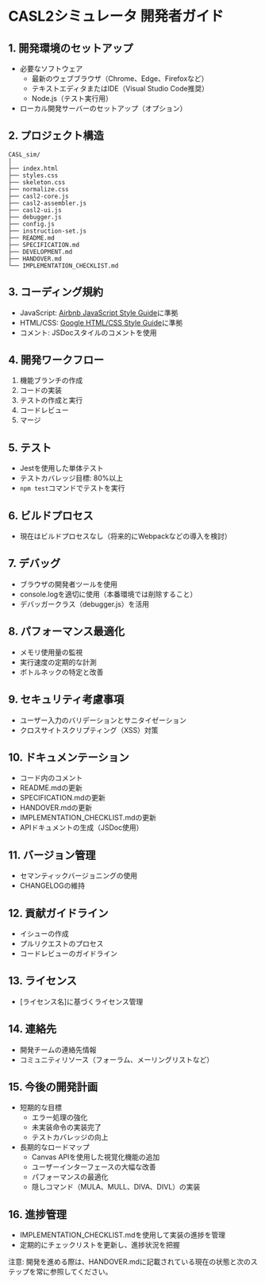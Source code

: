 # CASL2シミュレータ 開発者ガイド

## 1. 開発環境のセットアップ
- 必要なソフトウェア
  - 最新のウェブブラウザ（Chrome、Edge、Firefoxなど）
  - テキストエディタまたはIDE（Visual Studio Code推奨）
  - Node.js（テスト実行用）
- ローカル開発サーバーのセットアップ（オプション）

## 2. プロジェクト構造
```
CASL_sim/
│
├── index.html
├── styles.css
├── skeleton.css
├── normalize.css
├── casl2-core.js
├── casl2-assembler.js
├── casl2-ui.js
├── debugger.js
├── config.js
├── instruction-set.js
├── README.md
├── SPECIFICATION.md
├── DEVELOPMENT.md
├── HANDOVER.md
└── IMPLEMENTATION_CHECKLIST.md
```

## 3. コーディング規約
- JavaScript: [Airbnb JavaScript Style Guide](https://github.com/airbnb/javascript)に準拠
- HTML/CSS: [Google HTML/CSS Style Guide](https://google.github.io/styleguide/htmlcssguide.html)に準拠
- コメント: JSDocスタイルのコメントを使用

## 4. 開発ワークフロー
1. 機能ブランチの作成
2. コードの実装
3. テストの作成と実行
4. コードレビュー
5. マージ

## 5. テスト
- Jestを使用した単体テスト
- テストカバレッジ目標: 80%以上
- `npm test`コマンドでテストを実行

## 6. ビルドプロセス
- 現在はビルドプロセスなし（将来的にWebpackなどの導入を検討）

## 7. デバッグ
- ブラウザの開発者ツールを使用
- console.logを適切に使用（本番環境では削除すること）
- デバッガークラス（debugger.js）を活用

## 8. パフォーマンス最適化
- メモリ使用量の監視
- 実行速度の定期的な計測
- ボトルネックの特定と改善

## 9. セキュリティ考慮事項
- ユーザー入力のバリデーションとサニタイゼーション
- クロスサイトスクリプティング（XSS）対策

## 10. ドキュメンテーション
- コード内のコメント
- README.mdの更新
- SPECIFICATION.mdの更新
- HANDOVER.mdの更新
- IMPLEMENTATION_CHECKLIST.mdの更新
- APIドキュメントの生成（JSDoc使用）

## 11. バージョン管理
- セマンティックバージョニングの使用
- CHANGELOGの維持

## 12. 貢献ガイドライン
- イシューの作成
- プルリクエストのプロセス
- コードレビューのガイドライン

## 13. ライセンス
- [ライセンス名]に基づくライセンス管理

## 14. 連絡先
- 開発チームの連絡先情報
- コミュニティリソース（フォーラム、メーリングリストなど）

## 15. 今後の開発計画
- 短期的な目標
  - エラー処理の強化
  - 未実装命令の実装完了
  - テストカバレッジの向上
- 長期的なロードマップ
  - Canvas APIを使用した視覚化機能の追加
  - ユーザーインターフェースの大幅な改善
  - パフォーマンスの最適化
  - 隠しコマンド（MULA、MULL、DIVA、DIVL）の実装

## 16. 進捗管理
- IMPLEMENTATION_CHECKLIST.mdを使用して実装の進捗を管理
- 定期的にチェックリストを更新し、進捗状況を把握

注意: 開発を進める際は、HANDOVER.mdに記載されている現在の状態と次のステップを常に参照してください。
